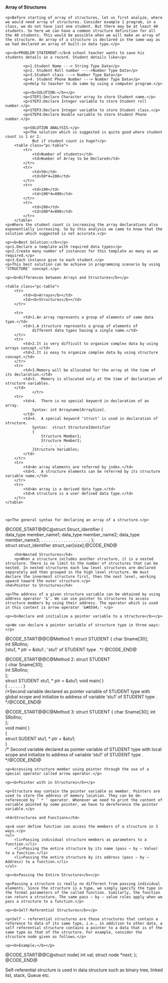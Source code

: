 <h4>Array of Structures</h4>
	
	<p>Before starting of array of structures, let us first analyze, where we would need array of structures. Consider example 1 program, in a class, we do not have just one student. But there may be at least 40 students. So here we can have a common structure definition for all the 40 students. This would be possible when we will make an array of the structure. An array of a structure is declared in the same way as we had declared an array of built-in data type.</p>
	
	<p><b>PROBLEM STATEMENT:</b>A school teacher wants to save his students details in a record. Student details like</p>
		
			<p>1.Student Name ---> String Type Data</p>
			<p>2. Student Roll number ---->Number Type Data</p>
			<p>3.Student class ---> Number Type Data</p>
			<p>4. Student Phone Number ---> Number Type Data</p>
			<p>Help to teacher to do same by using a computer program.</p>
			
			<p><b>SOLUTION:</b></p>
			<p>STEP1:Declare Character array to store Student name.</p>
			<p>STEP2:Declare Integer variable to store Student roll number.</p>
			<p>STEP3:Declare Integer variable to store Student class.</p>
			<p>STEP4:Declare Double variable to store Student Phone number.</p>
			
			<p>SOLUTION ANALYSIS:</p>
			<p>The solution which is suggested is quite good where student count is 1 or 2.
				But if student count is huge?</p>
		<table class="pc-table">
			<tr>
				<td>Number of students</td>
				<td>Number of Array to be Declared</td>
			</tr>
			<tr>
				<td>50</td>
				<td>50*4=200</td>
			</tr>
			<tr>
				<td>100</td>
				<td>100*4=400</td>
			</tr>				
			<tr>
				<td>200</td>
				<td>200*4=800</td>
			</tr>	
		</table>
	<p>Where the student count is increasing the array declarations also exponentially increasing. So by this analysis we came to know that the solution which suggested is not accurate.</p>
	
	<p><b>Best Solution:</b></p>
	<p>1.Declare a template with required data types</p>
	<p>2.Create many number of instances for this template as many as we required.</p>
	<p>3.Each instance give to each student.</p>
	<p>This best solution can be achieve in programming scenario by using ‘STRUCTURE’ concept.</p>
		
	<p><b>Differences between Arrays and Structures</b></p>
		
	<table class="pc-table">
		<tr>
			<td><b>Arrays</b></td>
			<td><b>Structures</b></td>		
		</tr>	

		<tr>
			<td>1.An array represents a group of elements of same data type.</td>
			<td>1.A structure represents a group of elements of
				different data types having a single name.</td>		
		</tr>	
		<tr>
			<td>2.It is very difficult to organize complex data by using arrays concept.</td>
			<td>2.It is easy to organize complex data by using structure concept.</td>		
		</tr>		
		<tr>
			<td>3.Memory will be allocated for the array at the time of its declaration.</td>
			<td>3.	Memory is allocated only at the time of declaration	of structure variables.
		</td>		
				</tr>	
		<tr>
			<td>4.	There is no special keyword in declaration of an array.
				Syntax: int Arrayname[ArraySize].
			</td>
			<td>4.	A special keyword ‘struct’ is used in declaration of structure.
				Syntax:  struct StructureIdentifier
				{
					Structure Member1;
					Structure Member2;
					. . . . . .
				}Structure Variables;
			</td>		
		</tr>	
		<tr>
			<td>An array elements are referred by index.</td>
			<td>5.	A structure elements can be referred by its structure variable name.</td>		
		</tr>	
		<tr>
			<td>An array is a derived data type.</td>
			<td>A structure is a user defined data type.</td>		
		</tr>			
	</table>	
		
		
	
	<p>The general syntax for declaring an array of a structure.</p>

@CODE_START@@C@struct Struct_Identifier 
{	
data_type member_name1;	
data_type member_name2;	
data_type member_name3;	
. . . . . . . . . . . . . . . . . . . ;	
};	
struct struct_Identifier struct_var[size];@CODE_END@	

		<h4>Nested Structures</h4>	
		<p>When a structure includes another structure, it is a nested structure. There is no limit to the number of structures that can be nested. In nested structures each low level structures are declared separately and then grouped in the high level structure. We must declare the innermost structure first, then the next level, working upward toward the outer structure.</p>
	<h4>Pointer to Structures</h4>
	
	<p>The address of a given structure variable can be obtained by using address operator ‘&’. We can use pointer to structures to access structure members by using their address. The operator which is used in this context is arrow operator '&#8594;' </p>
			
	<p><b>Declare and initialize a pointer variable to a structure</b></p>	
	
	<p>We can declare a pointer variable of structure type in three ways:</p>
	
@CODE_START@@C@Method 1:
struct STUDENT 
{ char	Sname[30];	
int	SRollno;	
}stu1, * ptr = &stu1 ; 'stu1' of STUDENT type . */  @CODE_END@	

@CODE_START@@C@Method 2:
struct STUDENT	
{ char	Sname[30];	
int	SRollno;	
};	
struct STUDENT stu1, * ptr = &stu1; 
void main( )	
{ . . .	
. . .	}	
/*Second variable declared as pointer variable of STUDENT type 
with global scope and initialize to address of variable ‘stu1’ 
of STUDENT type . */@CODE_END@		

@CODE_START@@C@Method 3:
struct STUDENT 
{ char	Sname[30]; 
int	SRollno;	
};	
void main( )	
{	
struct SUDENT stu1, * ptr = &stu1;	
}	
/* Second variable declared as pointer variable of STUDENT type
 with local scope and initialize to address of variable ‘stu1’ 
 of STUDENT type . */@CODE_END@		
	
	<p>Accessing structure member using pointer through the use of a special operator called arrow operator.</p>
	
	<p><b>Pointer with in Structures</b></p>
	
	<p>Structure may contain the pointer variable as member. Pointers are used to store the address of memory location. They can be de-referenced by ‘ * ’ operator. Whenever we need to print the content of variable pointed by some pointer, we have to dereference the pointer variable.</p>
	
	<h4>Structures and Functions</h4>
	
	<p>A user define function can access the members of a structure in 3 ways.</p>
	<ul>
		<li>Passing individual structure members as parameters to a function.</li>
		<li>Passing the entire structure by its name (pass – by – Value) to a function.</li>
		<li>Passing the entire structure by its address (pass – by – Address) to a function.</li>
	</ul>
	
	<p><b>Passing the Entire Structure</b></p>
	
	<p>Passing a structure is really no different from passing individual elements. Since the structure is a type, we simply specify the type in the formal parameters of the called function. Similarly, the function can return a structure. The same pass – by – value rules apply when we pass a structure to a function.</p>

	<p><b>Self-Referential Structures</b></p>
	
	<p>Self – referential structures are those structures that contain a reference to data of its same type, i.e., in addition to other data, a self referential structure contains a pointer to a data that is of the same type as that of the structure. For example, consider the structure node given as follows.</p>
	
	<p><b>Example;</b></p>
@CODE_START@@C@struct node{	
int val; 
struct node *next; 
}; @CODE_END@		
	<p>Self-referential structure is used in data structure such as binary tree, linked list, stack, Queue etc.

</p>
